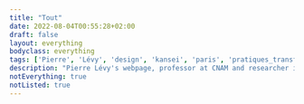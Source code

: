 ```yaml
---
title: "Tout"
date: 2022-08-04T00:55:28+02:00
draft: false
layout: everything
bodyclass: everything
tags: ['Pierre', 'Lévy', 'design', 'kansei', 'paris', 'pratiques_transformatives']
description: "Pierre Lévy's webpage, professor at CNAM and researcher in design for transforming practices."
notEverything: true
notListed: true
---
```


